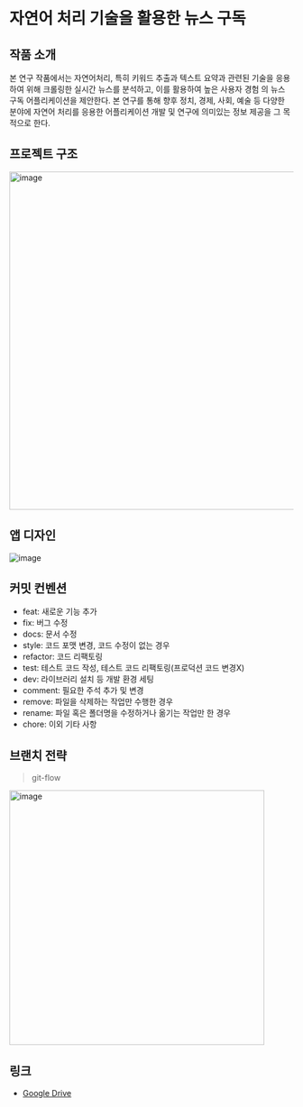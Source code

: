 # 자연어 처리 기술을 활용한 뉴스 구독 



## 작품 소개

본 연구 작품에서는 자연어처리, 특히 키워드 추출과 텍스트 요약과 관련된 기술을 응용하여 위해 크롤링한 실시간 뉴스를 분석하고, 이를 활용하여 높은 사용자 경험 의 뉴스 구독 어플리케이션을 제안한다. 본 연구를 통해 향후 정치, 경제, 사회, 예술 등 다양한 분야에 자연어 처리를 응용한 어플리케이션 개발 및 연구에 의미있는 정보 제공을 그 목적으로 한다. 



## 프로젝트 구조

<img width="600" alt="image" src="https://user-images.githubusercontent.com/71204049/155873794-a55f748e-d061-43a5-88f1-f43121fa26ff.png">

## 앱 디자인

![image](https://user-images.githubusercontent.com/71204049/198196956-5e36db87-54a8-4930-beb6-af8318046b36.png)

## 커밋 컨벤션
- feat: 새로운 기능 추가
- fix: 버그 수정
- docs: 문서 수정
- style: 코드 포맷 변경, 코드 수정이 없는 경우
- refactor: 코드 리팩토링
- test: 테스트 코드 작성, 테스트 코드 리팩토링(프로덕션 코드 변경X)
- dev: 라이브러리 설치 등 개발 환경 세팅
- comment: 필요한 주석 추가 및 변경
- remove: 파일을 삭제하는 작업만 수행한 경우
- rename: 파일 혹은 폴더명을 수정하거나 옮기는 작업만 한 경우
- chore: 이외 기타 사항



## 브랜치 전략

> git-flow

<img width="452" alt="image" src="https://user-images.githubusercontent.com/71204049/155872620-c4e2a60f-14c5-4476-b9fe-08eaf61fd86b.png">



## 링크

- [Google Drive](https://drive.google.com/drive/folders/1CVLreq55DzznVD5GJ2RD3aXPW071FyFS?usp=sharing)
